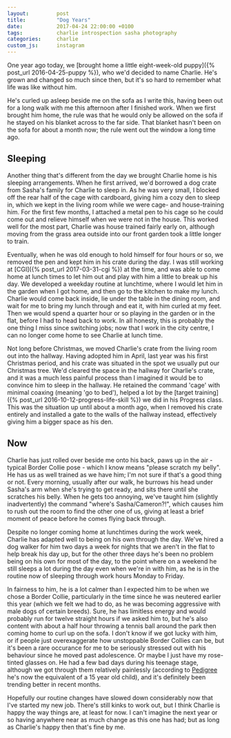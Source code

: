 ```yaml
---
layout:         post
title:          "Dog Years"
date:           2017-04-24 22:00:00 +0100
tags:           charlie introspection sasha photography
categories:     charlie
custom_js:		instagram
---
```


One year ago today, we [brought home a little eight-week-old puppy]({% post_url 2016-04-25-puppy %}), who we'd decided to name Charlie. He's grown and changed so much since then, but it's so hard to remember what life was like without him.

<!-- Read More -->

He's curled up asleep beside me on the sofa as I write this, having been out for a long walk with me this afternoon after I finished work. When we first brought him home, the rule was that he would only be allowed on the sofa if he stayed on his blanket across to the far side. That blanket hasn't been on the sofa for about a month now; the rule went out the window a long time ago.

<div class="instagram-container">
    <blockquote class="instagram-media" data-instgrm-captioned data-instgrm-version="6">
        <a href="https://www.instagram.com/p/BFyM76mA9mP/" target="_blank"></a>
    </blockquote>
</div>

## Sleeping

Another thing that's different from the day we brought Charlie home is his sleeping arrangements. When he first arrived, we'd borrowed a dog crate from Sasha's family for Charlie to sleep in. As he was very small, I blocked off the rear half of the cage with cardboard, giving him a cozy den to sleep in, which we kept in the living room while we were cage- and house-training him. For the first few months, I attached a metal pen to his cage so he could come out and relieve himself when we were not in the house. This worked well for the most part, Charlie was house trained fairly early on, although moving from the grass area outside into our front garden took a little longer to train. 

Eventually, when he was old enough to hold himself for four hours or so, we removed the pen and kept him in his crate during the day. I was still working at [CGI]({% post_url 2017-03-31-cgi %}) at the time, and was able to come home at lunch times to let him out and play with him a little to break up his day. We developed a weekday routine at lunchtime, where I would let him in the garden when I got home, and then go to the kitchen to make my lunch. Charlie would come back inside, lie under the table in the dining room, and wait for me to bring my lunch through and eat it, with him curled at my feet. Then we would spend a quarter hour or so playing in the garden or in the flat, before I had to head back to work. In all honesty, this is probably the one thing I miss since switching jobs; now that I work in the city centre, I can no longer come home to see Charlie at lunch time.

Not long before Christmas, we moved Charlie's crate from the living room out into the hallway. Having adopted him in April, last year was his first Christmas period, and his crate was situated in the spot we usually put our Christmas tree. We'd cleared the space in the hallway for Charlie's crate, and it was a much less painful process than I imagined it would be to convince him to sleep in the hallway. He retained the command 'cage' with minimal coaxing (meaning 'go to bed'), helped a lot by the [target training]({% post_url 2016-10-12-progress-life-skill %}) we did in his Progress class. This was the situation up until about a month ago, when I removed his crate entirely and installed a gate to the walls of the hallway instead, effectively giving him a bigger space as his den.

## Now

Charlie has just rolled over beside me onto his back, paws up in the air - typical Border Collie pose - which I know means "please scratch my belly". He has us as well trained as we have him; I'm not sure if that's a good thing or not. Every morning, usually after our walk, he burrows his head under Sasha's arm when she's trying to get ready, and sits there until she scratches his belly. When he gets too annoying, we've taught him (slightly inadvertently) the command "where's Sasha/Cameron?!", which causes him to rush out the room to find the other one of us, giving at least a brief moment of peace before he comes flying back through.

Despite no longer coming home at lunchtimes during the work week, Charlie has adapted well to being on his own through the day. We've hired a dog walker for him two days a week for nights that we aren't in the flat to help break his day up, but for the other three days he's been no problem being on his own for most of the day, to the point where on a weekend he still sleeps a lot during the day even when we're in with him, as he is in the routine now of sleeping through work hours Monday to Friday.

<div class="instagram-container">
    <blockquote class="instagram-media" data-instgrm-captioned data-instgrm-version="6">
        <a href="https://www.instagram.com/p/BSeY9b1AYLO/" target="_blank"></a>
    </blockquote>
</div>

In fairness to him, he is a lot calmer than I expected him to be when we chose a Border Collie, particularly in the time since he was neutered earlier this year (which we felt we had to do, as he was becoming aggressive with male dogs of certain breeds). Sure, he has limitless energy and would probably run for twelve straight hours if we asked him to, but he's also content with about a half hour throwing a tennis ball around the park then coming home to curl up on the sofa. I don't know if we got lucky with him, or if people just overexaggerate how unstoppable Border Collies can be, but it's been a rare occurance for me to be seriously stressed out with his behaviour since he moved past adolescence. Or maybe I just have my rose-tinted glasses on. He had a few bad days during his teenage stage, although we got through them relatively painlessly (according to [Pedigree][pedigree-dog-age] he's now the equivalent of a 15 year old child), and it's definitely been trending better in recent months.

Hopefully our routine changes have slowed down considerably now that I've started my new job. There's still kinks to work out, but I think Charlie is happy the way things are, at least for now. I can't imagine the next year or so having anywhere near as much change as this one has had; but as long as Charlie's happy then that's fine by me.

<div class="instagram-container">
    <blockquote class="instagram-media" data-instgrm-captioned data-instgrm-version="6">
        <a href="https://www.instagram.com/p/BTSDe9nleTs/" target="_blank"></a>
    </blockquote>
</div>

[pedigree-dog-age]: https://www.pedigree.com/dog-care/dog-age-calculator
